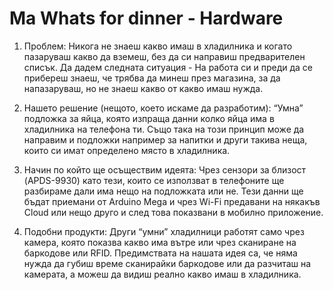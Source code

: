 # Ma Whats for dinner - Hardware

1. Проблем:
Никога не знаеш какво имаш в хладилника и когато пазаруваш какво да вземеш, без да си направиш предварителен списък.
Да дадем следната ситуация - На работа си и преди да се прибереш знаеш, че трябва да минеш през магазина, за да напазаруваш, но не знаеш какво от какво имаш нужда.

2. Нашето решение (нещото, което искаме да разработим):
“Умна” подложка за яйца, която изпраща данни колко яйца има в хладилника на телефона ти. Също така на този принцип може да направим и подложки например за напитки и други такива неща, които си имат определено място в хладилника.

3. Начин по който ще осъществим идеята:
	Чрез сензори за близост (APDS-9930) като тези, които се използват в телефоните ще разбираме дали има нещо на подложката или не. Тези данни ще бъдат приемани от Arduino Mega и чрез Wi-Fi предавани на някакъв Cloud или нещо друго и след това показвани в мобилно приложение.
	
4. Подобни продукти:
	Други “умни” хладилници работят само чрез камера, която показва какво има вътре или чрез сканиране на баркодове или RFID.
Предимствата на нашата идея са, че няма нужда да губиш време сканирайки баркодове или да разчиташ на камерата, а можеш да видиш реално какво имаш в хладилника.
